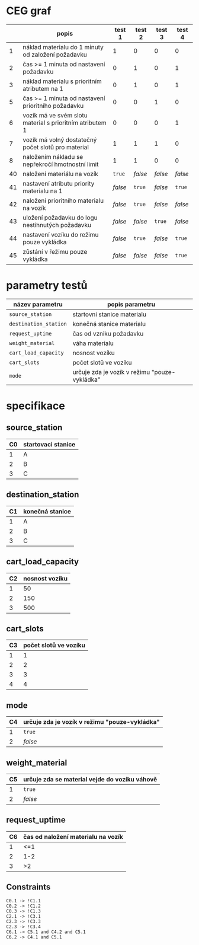 # CEG graf
| | popis | test 1 | test 2 | test 3 | test 4 |
| --- | --- | --- | --- | --- | --- |
| 1 | náklad materialu do 1 minuty od založení požadavku | 1 | 0 | 0 | 0 |
| 2 | čas >= 1 minuta od nastavení požadavku | 0 | 1 | 0 | 1 |
| 3 | náklad materialu s prioritním atributem na 1 | 0 | 1 | 0 | 1 |
| 5 | čas >= 1 minuta od nastavení prioritního požadavku | 0 | 0 | 1 | 0 |
| 6 | vozík má ve svém slotu material s prioritním atributem 1 | 0 | 0 | 0 | 1 |
| 7 | vozík má volný dostatečný počet slotů pro material | 1 | 1 | 1 | 0 |
| 8 | naložením nákladu se nepřekročí hmotnostní limit | 1 | 1 | 0 | 0 |
| 40 | naložení materiálu na vozík | `true` | *false* | *false* | *false* |
| 41 | nastavení atributu priority materialu na 1 | *false* | `true` | *false* | `true` |
| 42 | naložení prioritního materialu na vozík | *false* | `true` | *false* | *false* |
| 43 | uložení požadavku do logu nestihnutých požadavku | *false* | *false* | `true` | *false* |
| 44 | nastavení vozíku do režimu pouze vykládka | *false* | `true` | *false* | `true` |
| 45 | zůstání v řežimu pouze vykládka | *false* | *false* | *false* | `true` |

# parametry testů

| název parametru | popis parametru |
| --- | --- |
| `source_station` | startovní stanice materialu |
| `destination_station` | konečná stanice materialu |
| `request_uptime` | čas od vzniku požadavku |
| `weight_material` | váha materialu |
| `cart_load_capacity` | nosnost vozíku |
| `cart_slots` | počet slotů ve vozíku |
| `mode` | určuje zda je vozík v režimu "pouze-vykládka" |

# specifikace

## source_station
| C0 | startovaci stanice |
| --- | --- |
| 1 | A |
| 2 | B |
| 3 | C |

## destination_station
| C1 | konečná stanice |
| --- | --- |
| 1 | A |
| 2 | B |
| 3 | C |

## cart_load_capacity
| C2 | nosnost vozíku |
| --- | --- |
| 1 | 50 |
| 2 | 150 |
| 3 | 500 |

## cart_slots
| C3 | počet slotů ve vozíku |
| --- | --- |
| 1 | 1 |
| 2 | 2 |
| 3 | 3 | 
| 4 | 4 | 

## mode
| C4 | určuje zda je vozík v režimu "pouze-vykládka" |
| --- | --- | 
| 1 | `true` |
| 2 | *false* |

## weight_material
| C5 | určuje zda se material vejde do vozíku váhově |
| --- | --- |
| 1 | `true` |
| 2 | *false* |

## request_uptime
| C6 | čas od naložení materialu na vozík |
| --- | --- |
| 1 | <=1 |
| 2 | 1-2 |
| 3 | >2 |

## Constraints
```
C0.1 -> !C1.1
C0.2 -> !C1.2
C0.3 -> !C1.3
C2.1 -> !C3.1
C2.3 -> !C3.3
C2.3 -> !C3.4
C6.1 -> C5.1 and C4.2 and C5.1
C6.2 -> C4.1 and C5.1
```